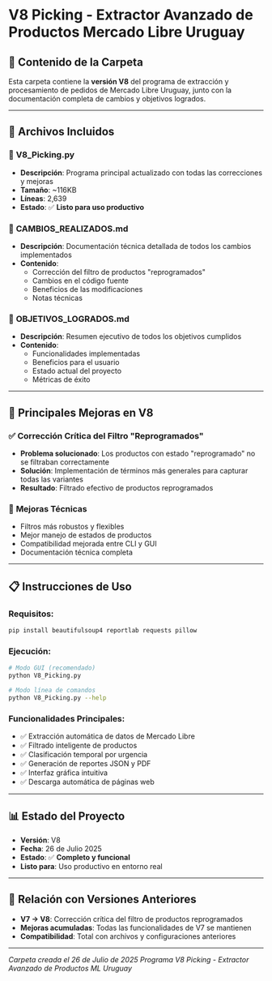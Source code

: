 # V8 Picking - Extractor Avanzado de Productos Mercado Libre Uruguay

## 📁 **Contenido de la Carpeta**

Esta carpeta contiene la **versión V8** del programa de extracción y procesamiento de pedidos de Mercado Libre Uruguay, junto con la documentación completa de cambios y objetivos logrados.

---

## 📄 **Archivos Incluidos**

### 🔧 **V8_Picking.py**
- **Descripción**: Programa principal actualizado con todas las correcciones y mejoras
- **Tamaño**: ~116KB
- **Líneas**: 2,639
- **Estado**: ✅ **Listo para uso productivo**

### 📝 **CAMBIOS_REALIZADOS.md**
- **Descripción**: Documentación técnica detallada de todos los cambios implementados
- **Contenido**: 
  - Corrección del filtro de productos "reprogramados"
  - Cambios en el código fuente
  - Beneficios de las modificaciones
  - Notas técnicas

### 🎯 **OBJETIVOS_LOGRADOS.md**
- **Descripción**: Resumen ejecutivo de todos los objetivos cumplidos
- **Contenido**:
  - Funcionalidades implementadas
  - Beneficios para el usuario
  - Estado actual del proyecto
  - Métricas de éxito

---

## 🚀 **Principales Mejoras en V8**

### ✅ **Corrección Crítica del Filtro "Reprogramados"**
- **Problema solucionado**: Los productos con estado "reprogramado" no se filtraban correctamente
- **Solución**: Implementación de términos más generales para capturar todas las variantes
- **Resultado**: Filtrado efectivo de productos reprogramados

### 🔧 **Mejoras Técnicas**
- Filtros más robustos y flexibles
- Mejor manejo de estados de productos
- Compatibilidad mejorada entre CLI y GUI
- Documentación técnica completa

---

## 📋 **Instrucciones de Uso**

### **Requisitos:**
```bash
pip install beautifulsoup4 reportlab requests pillow
```

### **Ejecución:**
```bash
# Modo GUI (recomendado)
python V8_Picking.py

# Modo línea de comandos
python V8_Picking.py --help
```

### **Funcionalidades Principales:**
- ✅ Extracción automática de datos de Mercado Libre
- ✅ Filtrado inteligente de productos
- ✅ Clasificación temporal por urgencia
- ✅ Generación de reportes JSON y PDF
- ✅ Interfaz gráfica intuitiva
- ✅ Descarga automática de páginas web

---

## 📊 **Estado del Proyecto**

- **Versión**: V8
- **Fecha**: 26 de Julio 2025
- **Estado**: ✅ **Completo y funcional**
- **Listo para**: Uso productivo en entorno real

---

## 🔗 **Relación con Versiones Anteriores**

- **V7 → V8**: Corrección crítica del filtro de productos reprogramados
- **Mejoras acumuladas**: Todas las funcionalidades de V7 se mantienen
- **Compatibilidad**: Total con archivos y configuraciones anteriores

---

*Carpeta creada el 26 de Julio de 2025*
*Programa V8 Picking - Extractor Avanzado de Productos ML Uruguay* 